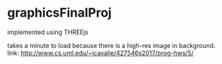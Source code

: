 # graphicsFinalProj
implemented using THREEjs

takes a minute to load because there is a high-res image in background.
link: http://www.cs.uml.edu/~jcavalie/427546s2017/prog-hws/5/

